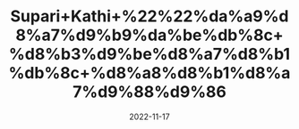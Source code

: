 ---
title: 'Supari+Kathi+%22%22%da%a9%d8%a7%d9%b9%da%be%db%8c+%d8%b3%d9%be%d8%a7%d8%b1%db%8c+%d8%a8%d8%b1%d8%a7%d9%88%d9%86'
date: '2022-11-17' 
metatag: '' 
inventory: '0' 
draft: false 
# meta description 
shortDescripton: 'Betel+Nut+Brown+By+chewing+on+betel+nut%2c+you+can+cure+indigestion.+Betel+nut+offers+a+lot+of+health+benefits+in+constipation+and+diarrhea+problems.'
description: 'Herbs+%d8%ac%da%91%db%8c+%d8%a8%d9%88%d9%b9%db%8c'
longdescription: ''
tags: ''
brand: ''
subCategory: ''
unit: '10 gm-Pk'
sellCount: '0'
featured: True
# product Price
price: '20.0'
# Product Short Description
shortDescription: 'Betel+Nut+Brown+By+chewing+on+betel+nut%2c+you+can+cure+indigestion.+Betel+nut+offers+a+lot+of+health+benefits+in+constipation+and+diarrhea+problems.'
productID: 'C6243ECA-972C-ED11-9968-005056B3A416'
type: 'products'
category: 'Herbs+%d8%ac%da%91%db%8c+%d8%a8%d9%88%d9%b9%db%8c' 
thumnailproduct: 'https://eraconnect.blob.core.windows.net/product-images/aminsaddiquidawakhana/C6243ECA-972C-ED11-9968-005056B3A416.webp' 
images:
  - image: 'https://eraconnect.blob.core.windows.net/product-images/aminsaddiquidawakhana/C6243ECA-972C-ED11-9968-005056B3A416.webp'  
Variants:
---